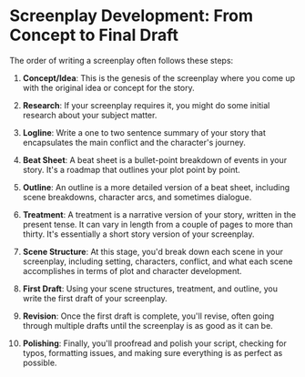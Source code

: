 # Screenplay Development: From Concept to Final Draft

The order of writing a screenplay often follows these steps:

1. **Concept/Idea**: This is the genesis of the screenplay where you come up with the original idea or concept for the story.

2. **Research**: If your screenplay requires it, you might do some initial research about your subject matter.

3. **Logline**: Write a one to two sentence summary of your story that encapsulates the main conflict and the character's journey.

4. **Beat Sheet**: A beat sheet is a bullet-point breakdown of events in your story. It's a roadmap that outlines your plot point by point.

5. **Outline**: An outline is a more detailed version of a beat sheet, including scene breakdowns, character arcs, and sometimes dialogue. 

6. **Treatment**: A treatment is a narrative version of your story, written in the present tense. It can vary in length from a couple of pages to more than thirty. It's essentially a short story version of your screenplay.

7. **Scene Structure**: At this stage, you'd break down each scene in your screenplay, including setting, characters, conflict, and what each scene accomplishes in terms of plot and character development.

8. **First Draft**: Using your scene structures, treatment, and outline, you write the first draft of your screenplay.

9. **Revision**: Once the first draft is complete, you'll revise, often going through multiple drafts until the screenplay is as good as it can be.

10. **Polishing**: Finally, you'll proofread and polish your script, checking for typos, formatting issues, and making sure everything is as perfect as possible.

